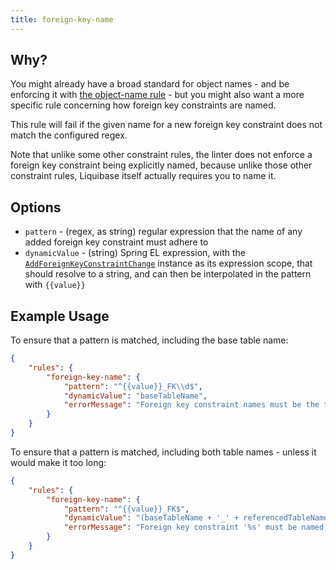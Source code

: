 ```yaml
---
title: foreign-key-name
---
```


## Why?

You might already have a broad standard for object names - and be enforcing it with [the object-name rule](rules/object-name.md) - but you might also want a more specific rule concerning how foreign key constraints are named.

This rule will fail if the given name for a new foreign key constraint does not match the configured regex.

Note that unlike some other constraint rules, the linter does not enforce a foreign key constraint being explicitly named, because unlike those other constraint rules, Liquibase itself actually requires you to name it.

## Options

- `pattern` - (regex, as string) regular expression that the name of any added foreign key constraint must adhere to
- `dynamicValue` - (string) Spring EL expression, with the [`AddForeignKeyConstraintChange`](https://github.com/liquibase/liquibase/blob/master/liquibase-core/src/main/java/liquibase/change/core/AddForeignKeyConstraintChange.java) instance as its expression scope, that should resolve to a string, and can then be interpolated in the pattern with `{{value}}`

## Example Usage

To ensure that a pattern is matched, including the base table name:

```json
{
    "rules": {
        "foreign-key-name": {
            "pattern": "^{{value}}_FK\\d$",
            "dynamicValue": "baseTableName",
            "errorMessage": "Foreign key constraint names must be the table name, suffixed with 'FK' and a number, e.g. FOO_FK1"
        }
    }
}
```

To ensure that a pattern is matched, including both table names - unless it would make it too long:

```json
{
    "rules": {
        "foreign-key-name": {
            "pattern": "^{{value}}_FK$",
            "dynamicValue": "(baseTableName + '_' + referencedTableName).length() <= 27 ? baseTableName + '_' + referencedTableName : '[A-Z_]+'",
            "errorMessage": "Foreign key constraint '%s' must be named, ending in _FK, and follow pattern '{base_table_name}_{parent_table_name}_FK' where space permits"
        }
    }
}
```
